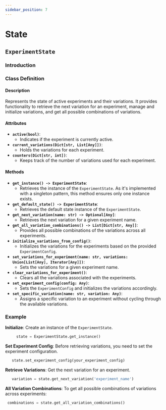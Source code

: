 ```yaml
---
sidebar_position: 7
---
```


# State

##  `ExperimentState`

###   Introduction 

###   Class Definition 

####    Description

   Represents the state of active experiments and their variations. It provides functionality to retrieve the next variation for an experiment, manage and initialize variations, and get all possible combinations of variations.

####    Attributes

- **`active(bool)`**:
  - Indicates if the experiment is currently active.
- **`current_variations(Dict[str, List[Any]])`**:
  - Holds the variations for each experiment.
- **`counters(Dict[str, int])`**:
  - Keeps track of the number of variations used for each experiment.

####    Methods

- **`get_instance() -> ExperimentState`**:  
  - Retrieves the instance of the `ExperimentState`. As it's implemented with a singleton pattern, this method ensures only one instance exists.
- **`get_default_state() -> ExperimentState`**: 
  -  Retrieves the default state instance of the `ExperimentState`.
- **`get_next_variation(name: str) -> Optional[Any]`**:  
  - Retrieves the next variation for a given experiment name.
- **`get_all_variation_combinations() -> List[Dict[str, Any]]`**:  
  - Provides all possible combinations of the variations across all experiments.
- **`initialize_variations_from_config()`**:  
  - Initializes the variations for the experiments based on the provided `ExperimentConfig`.
- **`set_variations_for_experiment(name: str, variations: Union[List[Any], Iterator[Any]])`**: 
  - Sets the variations for a given experiment name.
- **`clear_variations_for_experiment()`**:  
  - Clears all the variations associated with the experiments.
- **`set_experiment_config(config: Any)`**:  
  - Sets the `ExperimentConfig` and initializes the variations accordingly.
- **`set_specific_variation(name: str, variation: Any)`**:  
  - Assigns a specific variation to an experiment without cycling through the available variations.

###   Example

**Initialize**: Create an instance of the `ExperimentState`.

```Python
     state = ExperimentState.get_instance()
```

**Set Experiment Config**: Before retrieving variations, you need to set the experiment configuration. 

```Python
   state.set_experiment_config(your_experiment_config)
```

**Retrieve Variations**: Get the next variation for an experiment.

```Python
   variation = state.get_next_variation('experiment_name')
```

**All Variation Combinations**: To get all possible combinations of variations across experiments:

```Python
 combinations = state.get_all_variation_combinations()
```
